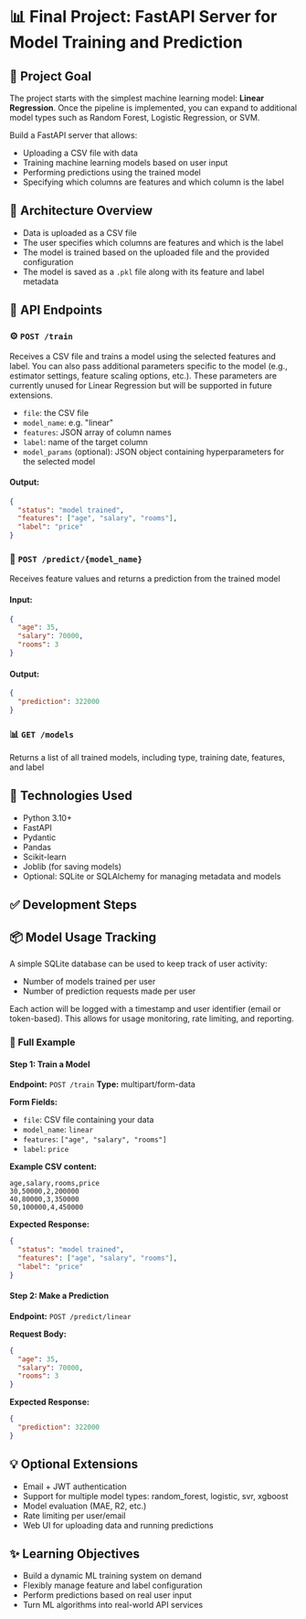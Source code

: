 # 📊 Final Project: FastAPI Server for Model Training and Prediction

## 🎯 Project Goal

The project starts with the simplest machine learning model: **Linear Regression**. Once the pipeline is implemented, you can expand to additional model types such as Random Forest, Logistic Regression, or SVM.


Build a FastAPI server that allows:
- Uploading a CSV file with data
- Training machine learning models based on user input
- Performing predictions using the trained model
- Specifying which columns are features and which column is the label


## 🧱️ Architecture Overview
- Data is uploaded as a CSV file
- The user specifies which columns are features and which is the label
- The model is trained based on the uploaded file and the provided configuration
- The model is saved as a `.pkl` file along with its feature and label metadata


## 🔌 API Endpoints


### ⚙️ `POST /train`
Receives a CSV file and trains a model using the selected features and label.
You can also pass additional parameters specific to the model (e.g., estimator settings, feature scaling options, etc.).
These parameters are currently unused for Linear Regression but will be supported in future extensions.

- `file`: the CSV file
- `model_name`: e.g. "linear"
- `features`: JSON array of column names
- `label`: name of the target column
- `model_params` (optional): JSON object containing hyperparameters for the selected model
#### Output:
```json
{
  "status": "model trained",
  "features": ["age", "salary", "rooms"],
  "label": "price"
}
```

### 🎯 `POST /predict/{model_name}`
Receives feature values and returns a prediction from the trained model
#### Input:
```json
{
  "age": 35,
  "salary": 70000,
  "rooms": 3
}
```
#### Output:
```json
{
  "prediction": 322000
}
```

### 📊 `GET /models`
Returns a list of all trained models, including type, training date, features, and label


## 🧰 Technologies Used
- Python 3.10+
- FastAPI
- Pydantic
- Pandas
- Scikit-learn
- Joblib (for saving models)
- Optional: SQLite or SQLAlchemy for managing metadata and models


## ✅ Development Steps

## 📦 Model Usage Tracking
A simple SQLite database can be used to keep track of user activity:
- Number of models trained per user
- Number of prediction requests made per user

Each action will be logged with a timestamp and user identifier (email or token-based). This allows for usage monitoring, rate limiting, and reporting.

### 🧪 Full Example

#### Step 1: Train a Model
**Endpoint:** `POST /train`
**Type:** multipart/form-data

**Form Fields:**
- `file`: CSV file containing your data
- `model_name`: `linear`
- `features`: `["age", "salary", "rooms"]`
- `label`: `price`

**Example CSV content:**
```csv
age,salary,rooms,price
30,50000,2,200000
40,80000,3,350000
50,100000,4,450000
```

**Expected Response:**
```json
{
  "status": "model trained",
  "features": ["age", "salary", "rooms"],
  "label": "price"
}
```

#### Step 2: Make a Prediction
**Endpoint:** `POST /predict/linear`

**Request Body:**
```json
{
  "age": 35,
  "salary": 70000,
  "rooms": 3
}
```

**Expected Response:**
```json
{
  "prediction": 322000
}
```



## 💡 Optional Extensions
- Email + JWT authentication
- Support for multiple model types: random_forest, logistic, svr, xgboost
- Model evaluation (MAE, R2, etc.)
- Rate limiting per user/email
- Web UI for uploading data and running predictions


## ✨ Learning Objectives
- Build a dynamic ML training system on demand
- Flexibly manage feature and label configuration
- Perform predictions based on real user input
- Turn ML algorithms into real-world API services
